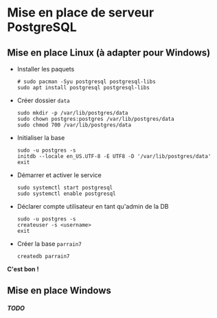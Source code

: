 # Mise en place de serveur PostgreSQL

## Mise en place Linux (à adapter pour Windows)

- Installer les paquets

  ```shell
  # sudo pacman -Syu postgresql postgresql-libs
  sudo apt install postgresql postgresql-libs
  ```

- Créer dossier `data`

  ```shell
  sudo mkdir -p /var/lib/postgres/data
  sudo chown postgres:postgres /var/lib/postgres/data
  sudo chmod 700 /var/lib/postgres/data
  ```

- Initialiser la base

  ```shell
  sudo -u postgres -s
  initdb --locale en_US.UTF-8 -E UTF8 -D '/var/lib/postgres/data'
  exit
  ```

- Démarrer et activer le service

  ```shell
  sudo systemctl start postgresql
  sudo systemctl enable postgresql
  ```

- Déclarer compte utilisateur en tant qu'admin de la DB

  ```shell
  sudo -u postgres -s
  createuser -s <username>
  exit
  ```

- Créer la base `parrain7`

  ```shell
  createdb parrain7
  ```

**C'est bon !**

## Mise en place Windows

##### TODO


